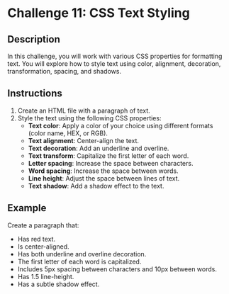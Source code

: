 # Challenge 11: CSS Text Styling

## Description

In this challenge, you will work with various CSS properties for formatting text. You will explore how to style text using color, alignment, decoration, transformation, spacing, and shadows.

## Instructions

1. Create an HTML file with a paragraph of text.
2. Style the text using the following CSS properties:
   - **Text color**: Apply a color of your choice using different formats (color name, HEX, or RGB).
   - **Text alignment**: Center-align the text.
   - **Text decoration**: Add an underline and overline.
   - **Text transform**: Capitalize the first letter of each word.
   - **Letter spacing**: Increase the space between characters.
   - **Word spacing**: Increase the space between words.
   - **Line height**: Adjust the space between lines of text.
   - **Text shadow**: Add a shadow effect to the text.

## Example

Create a paragraph that:
- Has red text.
- Is center-aligned.
- Has both underline and overline decoration.
- The first letter of each word is capitalized.
- Includes 5px spacing between characters and 10px between words.
- Has 1.5 line-height.
- Has a subtle shadow effect.
